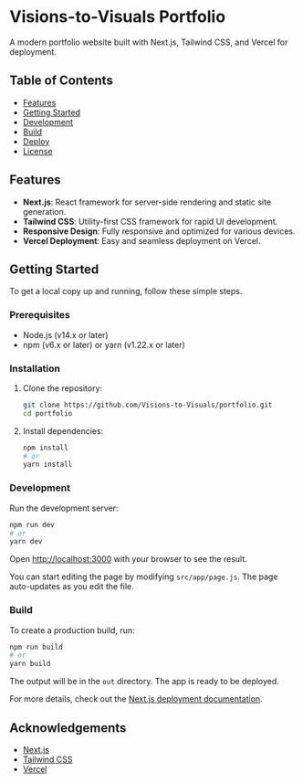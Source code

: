 # Visions-to-Visuals Portfolio

A modern portfolio website built with Next.js, Tailwind CSS, and Vercel for deployment.

## Table of Contents

- [Features](#features)
- [Getting Started](#getting-started)
- [Development](#development)
- [Build](#build)
- [Deploy](#deploy)
- [License](#license)

## Features

- **Next.js**: React framework for server-side rendering and static site generation.
- **Tailwind CSS**: Utility-first CSS framework for rapid UI development.
- **Responsive Design**: Fully responsive and optimized for various devices.
- **Vercel Deployment**: Easy and seamless deployment on Vercel.

## Getting Started

To get a local copy up and running, follow these simple steps.

### Prerequisites

- Node.js (v14.x or later)
- npm (v6.x or later) or yarn (v1.22.x or later)

### Installation

1. Clone the repository:
    ```sh
    git clone https://github.com/Visions-to-Visuals/portfolio.git
    cd portfolio
    ```

2. Install dependencies:
    ```sh
    npm install
    # or
    yarn install
    ```

### Development

Run the development server:

```sh
npm run dev
# or
yarn dev
```

Open [http://localhost:3000](http://localhost:3000) with your browser to see the result.

You can start editing the page by modifying `src/app/page.js`. The page auto-updates as you edit the file.

### Build

To create a production build, run:

```sh
npm run build
# or
yarn build
```

The output will be in the `out` directory. The app is ready to be deployed.

For more details, check out the [Next.js deployment documentation](https://nextjs.org/docs/deployment).

## Acknowledgements

- [Next.js](https://nextjs.org/)
- [Tailwind CSS](https://tailwindcss.com/)
- [Vercel](https://vercel.com/)
